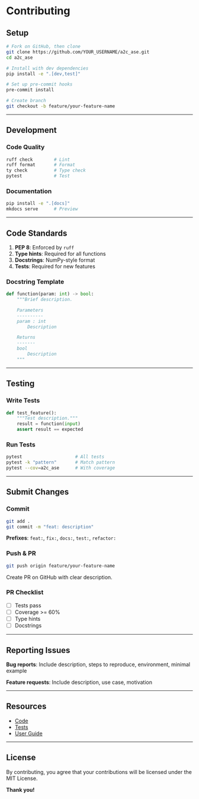 # Contributing

## Setup

```bash
# Fork on GitHub, then clone
git clone https://github.com/YOUR_USERNAME/a2c_ase.git
cd a2c_ase

# Install with dev dependencies
pip install -e ".[dev,test]"

# Set up pre-commit hooks
pre-commit install

# Create branch
git checkout -b feature/your-feature-name
```

---

## Development

### Code Quality

```bash
ruff check        # Lint
ruff format       # Format
ty check          # Type check
pytest            # Test
```

### Documentation

```bash
pip install -e ".[docs]"
mkdocs serve      # Preview
```

---

## Code Standards

1. **PEP 8**: Enforced by `ruff`
2. **Type hints**: Required for all functions
3. **Docstrings**: NumPy-style format
4. **Tests**: Required for new features

### Docstring Template

```python
def function(param: int) -> bool:
    """Brief description.

    Parameters
    ----------
    param : int
        Description

    Returns
    -------
    bool
        Description
    """
```

---

## Testing

### Write Tests

```python
def test_feature():
    """Test description."""
    result = function(input)
    assert result == expected
```

### Run Tests

```bash
pytest                    # All tests
pytest -k "pattern"       # Match pattern
pytest --cov=a2c_ase      # With coverage
```

---

## Submit Changes

### Commit

```bash
git add .
git commit -m "feat: description"
```

**Prefixes**: `feat:`, `fix:`, `docs:`, `test:`, `refactor:`

### Push & PR

```bash
git push origin feature/your-feature-name
```

Create PR on GitHub with clear description.

### PR Checklist

- [ ] Tests pass
- [ ] Coverage >= 60%
- [ ] Type hints
- [ ] Docstrings

---

## Reporting Issues

**Bug reports**: Include description, steps to reproduce, environment, minimal example

**Feature requests**: Include description, use case, motivation

---

## Resources

- [Code](https://github.com/abhijeetgangan/a2c_ase/tree/main/a2c_ase)
- [Tests](https://github.com/abhijeetgangan/a2c_ase/tree/main/tests)
- [User Guide](../user-guide/workflow.md)

---

## License

By contributing, you agree that your contributions will be licensed under the MIT License.

**Thank you!**
